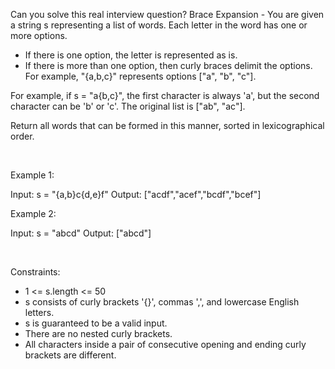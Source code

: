 Can you solve this real interview question? Brace Expansion - You are given a string s representing a list of words. Each letter in the word has one or more options.

 * If there is one option, the letter is represented as is.
 * If there is more than one option, then curly braces delimit the options. For example, "{a,b,c}" represents options ["a", "b", "c"].

For example, if s = "a{b,c}", the first character is always 'a', but the second character can be 'b' or 'c'. The original list is ["ab", "ac"].

Return all words that can be formed in this manner, sorted in lexicographical order.

 

Example 1:

Input: s = "{a,b}c{d,e}f"
Output: ["acdf","acef","bcdf","bcef"]


Example 2:

Input: s = "abcd"
Output: ["abcd"]


 

Constraints:

 * 1 <= s.length <= 50
 * s consists of curly brackets '{}', commas ',', and lowercase English letters.
 * s is guaranteed to be a valid input.
 * There are no nested curly brackets.
 * All characters inside a pair of consecutive opening and ending curly brackets are different.